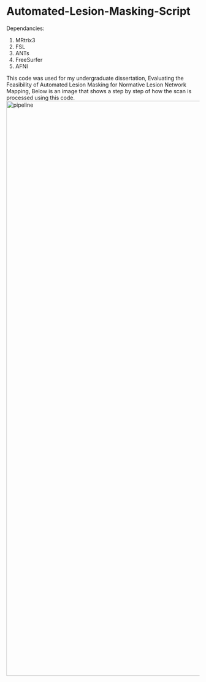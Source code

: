 # Automated-Lesion-Masking-Script

Dependancies:
1. MRtrix3
2. FSL
3. ANTs
4. FreeSurfer
5. AFNI

This code was used for my undergraduate dissertation, Evaluating the Feasibility of Automated Lesion Masking for Normative Lesion Network Mapping, Below is an image that shows a step by step of how the scan is processed using this code.
<img width="1800" height="1500" alt="pipeline" src="https://github.com/user-attachments/assets/45c3bf04-178a-4284-9148-19beabd2b159" />
